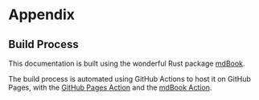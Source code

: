 # Appendix
## Build Process

This documentation is built using the wonderful Rust package [mdBook](https://github.com/rust-lang/mdBook).

The build process is automated using GitHub Actions to host it on GitHub Pages, with the [GitHub Pages Action](https://github.com/marketplace/actions/github-pages-action) and the [mdBook Action](https://github.com/marketplace/actions/mdbook-action).